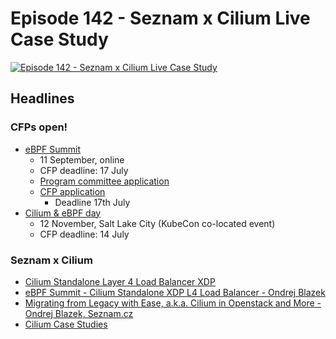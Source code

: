 # Episode 142 - Seznam x Cilium Live Case Study

[![Episode 142 - Seznam x Cilium Live Case Study](https://img.youtube.com/vi/zPfVH6BNups/0.jpg)](https://www.youtube.com/watch?v=zPfVH6BNups "Episode 142 - Seznam x Cilium Live Case Study")

## Headlines

### CFPs open!

* [eBPF Summit](https://ebpf.io/summit-2024/)
  * 11 September, online
  * CFP deadline: 17 July
  * [Program committee application](https://forms.gle/vsDkbaELAiDRP5uU8)
  * [CFP application](https://sessionize.com/ebpf-summit-2024/)
      * Deadline 17th July
* [Cilium & eBPF day](https://events.linuxfoundation.org/kubecon-cloudnativecon-north-america/co-located-events/cncf-hosted-co-located-events-overview/)
  * 12 November, Salt Lake City (KubeCon co-located event)
  * CFP deadline: 14 July

### Seznam x Cilium

- [Cilium Standalone Layer 4 Load Balancer XDP](https://cilium.io/blog/2022/04/12/cilium-standalone-L4LB-XDP/)
- [ eBPF Summit - Cilium Standalone XDP L4 Load Balancer - Ondrej Blazek ](https://www.youtube.com/watch?v=xwjZF3alO7g)
- [Migrating from Legacy with Ease, a.k.a. Cilium in Openstack and More - Ondrej Blazek, Seznam.cz](https://youtu.be/9_hEEk3vUW8?si=vSPMg-Y3f5EQHm4h)
- [Cilium Case Studies](https://www.cncf.io/case-studies?_sft_lf-project=cilium)
